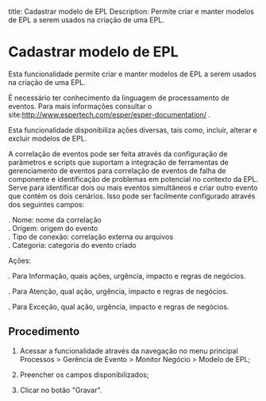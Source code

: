 title: Cadastrar modelo de EPL
Description: Permite criar e manter modelos de EPL a serem usados na criação de uma EPL.
# Cadastrar modelo de EPL

Esta funcionalidade permite criar e manter modelos de EPL a serem usados na
criação de uma EPL.

É necessário ter conhecimento da linguagem de processamento de eventos. Para
mais informações consultar o
site:<http://www.espertech.com/esper/esper-documentation/> .

Esta funcionalidade disponibiliza ações diversas, tais como, incluir, alterar e
excluir modelos de EPL.

A correlação de eventos pode ser feita através da configuração de parâmetros e scripts que suportam a integração de ferramentas de gerenciamento de eventos para correlação de eventos de falha de componente e identificação de problemas em potencial no contexto da EPL. Serve para identificar dois ou mais eventos simultâneos e criar outro evento que contém os dois cenários. Isso pode ser facilmente configurado através dos seguintes campos:

. Nome: nome da correlação  
. Origem: origem do evento  
. Tipo de conexão: correlação externa ou arquivos  
. Categoria: categoria do evento criado

Ações:

. Para Informação, quais ações, urgência, impacto e regras de negócios.
 
. Para Atenção, qual ação, urgência, impacto e regras de negócios.

. Para Exceção, qual ação, urgência, impacto e regras de negócios.


Procedimento
------------

1.  Acessar a funcionalidade através da navegação no menu principal Processos \>
    Gerência de Evento \> Monitor Negócio \> Modelo de EPL;

2.  Preencher os campos disponibilizados;

3.  Clicar no botão "Gravar".


<!-- !!! tip "About"

    <b>Product/Version:</b> CITSmart | 9.00 &nbsp;&nbsp;
    <b>Updated:</b>01/15/2021 – Anna Martins
